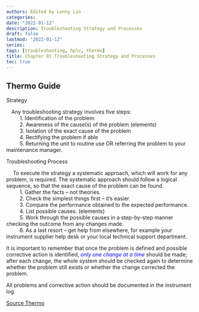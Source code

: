 ```yaml
---
authors: Edited by Lenny Lin
categories: 
date: "2022-01-12"
description: Troubleshooting Strategy and Processes
draft: false
lastmod: "2022-01-12"
series: 
tags: [troubleshooting, hplc, thermo]
title: Chapter 01 Troubleshooting Strategy and Processes
toc: true
---
```




<!--more-->
## Thermo Guide

Strategy  

&emsp;Any troubleshooting strategy involves five steps:  
&emsp; &emsp; 1. Identification of the problem  
&emsp; &emsp; 2. Awareness of the cause(s) of the problem (elements)  
&emsp; &emsp; 3. Isolation of the exact cause of the problem  
&emsp; &emsp; 4. Rectifying the problem if able  
&emsp; &emsp; 5. Returning the unit to routine use OR referring the problem to your maintenance manager.

Troubleshooting Process  

&emsp; To execute the strategy a systematic approach, which will work for any problem, is required. The systematic approach should follow a logical sequence, so that the exact cause of the problem can be found.  
&emsp; &emsp; 1. Gather the facts – not theories.  
&emsp; &emsp; 2. Check the simplest things first – it’s easier.  
&emsp; &emsp; 3. Compare the performance obtained to the expected performance.  
&emsp; &emsp; 4. List possible causes. (elements)  
&emsp; &emsp; 5. Work through the possible causes in a step-by-step manner checking the outcome from any changes made.  
&emsp; &emsp; 6. As a last resort – get help from elsewhere, for example your instrument supplier help desk or your local technical support department.  

It is important to remember that once the problem is defined and possible corrective action is identified, *<font color ="blue">only one change at a time</font>* should be made; after each change, the whole system should be checked again to determine whether the problem still exists or whether the change corrected the problem.  

All problems and corrective action should be documented in the instrument log.  

[Source Thermo](https://assets.thermofisher.com/TFS-Assets/CMD/Product-Guides/TG-20421-HPLC-Troubleshooting-Guide-TG20421-EN.pdf)

